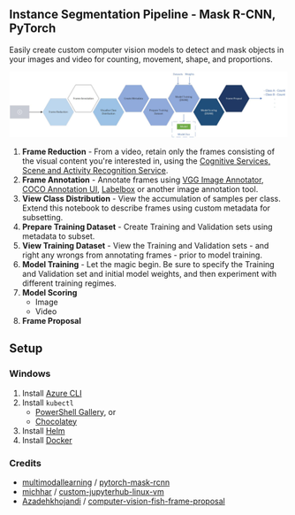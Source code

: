 ## Instance Segmentation Pipeline - Mask R-CNN, PyTorch

Easily create custom computer vision models to detect and mask objects in your images and video for counting, movement, shape[,](https://www.grammarly.com/blog/what-is-the-oxford-comma-and-why-do-people-care-so-much-about-it/) and proportions.

![Instance Segmentation Pipeline](InstanceSegmentationPipeline.jpg "Instance Segmentation Pipeline")

1. **Frame Reduction** - From a video, retain only the frames consisting of the visual content you're interested in, using the [Cognitive Services, Scene and Activity Recognition Service](https://azure.microsoft.com/en-us/services/cognitive-services/computer-vision/#analyze).
2. **Frame Annotation** - Annotate frames using [VGG Image Annotator](http://www.robots.ox.ac.uk/~vgg/software/via/), [COCO Annotation UI](https://github.com/tylin/coco-ui), [Labelbox](https://labelbox.com/) or another image annotation tool.
3. **View Class Distribution** - View the accumulation of samples per class. Extend this notebook to describe frames using custom metadata for subsetting.
4. **Prepare Training Dataset** - Create Training and Validation sets using metadata to subset.
5. **View Training Dataset** - View the Training and Validation sets - and right any wrongs from annotating frames - prior to model training.
6. **Model Training** - Let the magic begin. Be sure to  specify the Training and Validation set and initial model weights, and then experiment with different training regimes.
7. **Model Scoring**
    * Image
    * Video
8. **Frame Proposal**

## Setup
### Windows
1. Install [Azure CLI](https://docs.microsoft.com/en-us/cli/azure/install-azure-cli-windows?view=azure-cli-latest)
2. Install `kubectl`
    * [PowerShell Gallery](https://kubernetes.io/docs/tasks/tools/install-kubectl/#install-with-powershell-from-psgallery), or
    * [Chocolatey](https://kubernetes.io/docs/tasks/tools/install-kubectl/#install-with-powershell-from-psgallery)
3. Install [Helm](https://docs.helm.sh/using_helm/#installing-helm)
4. Install [Docker](https://docs.docker.com/docker-for-windows/install/)

### Credits
* [multimodallearning](https://github.com/multimodallearning) / [pytorch-mask-rcnn](https://github.com/multimodallearning/pytorch-mask-rcnn)
* [michhar](https://github.com/michhar) / [custom-jupyterhub-linux-vm](https://github.com/michhar/custom-jupyterhub-linux-vm)
* [Azadehkhojandi](https://github.com/Azadehkhojandi) / [computer-vision-fish-frame-proposal](https://github.com/Azadehkhojandi/computer-vision-fish-frame-proposal)